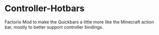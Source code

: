 # Controller-Hotbars
 
Factorio Mod to make the Quickbars a little more like the Minecraft action bar, mostly to better support controller bindings.
